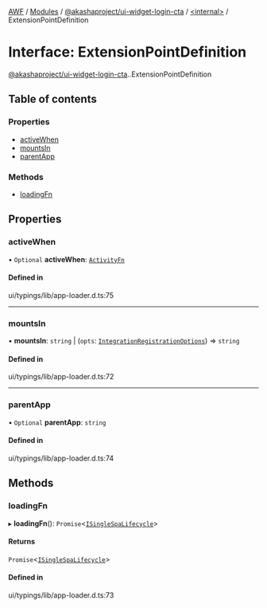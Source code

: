 [AWF](../README.md) / [Modules](../modules.md) / [@akashaproject/ui-widget-login-cta](../modules/akashaproject_ui_widget_login_cta.md) / [<internal\>](../modules/akashaproject_ui_widget_login_cta._internal_.md) / ExtensionPointDefinition

# Interface: ExtensionPointDefinition

[@akashaproject/ui-widget-login-cta](../modules/akashaproject_ui_widget_login_cta.md).[<internal>](../modules/akashaproject_ui_widget_login_cta._internal_.md).ExtensionPointDefinition

## Table of contents

### Properties

- [activeWhen](akashaproject_ui_widget_login_cta._internal_.ExtensionPointDefinition.md#activewhen)
- [mountsIn](akashaproject_ui_widget_login_cta._internal_.ExtensionPointDefinition.md#mountsin)
- [parentApp](akashaproject_ui_widget_login_cta._internal_.ExtensionPointDefinition.md#parentapp)

### Methods

- [loadingFn](akashaproject_ui_widget_login_cta._internal_.ExtensionPointDefinition.md#loadingfn)

## Properties

### activeWhen

• `Optional` **activeWhen**: [`ActivityFn`](../modules/akashaproject_ui_widget_login_cta._internal_.md#activityfn)

#### Defined in

ui/typings/lib/app-loader.d.ts:75

___

### mountsIn

• **mountsIn**: `string` \| (`opts`: [`IntegrationRegistrationOptions`](akashaproject_ui_widget_login_cta._internal_.IntegrationRegistrationOptions.md)) => `string`

#### Defined in

ui/typings/lib/app-loader.d.ts:72

___

### parentApp

• `Optional` **parentApp**: `string`

#### Defined in

ui/typings/lib/app-loader.d.ts:74

## Methods

### loadingFn

▸ **loadingFn**(): `Promise`<[`ISingleSpaLifecycle`](akashaproject_ui_widget_login_cta._internal_.ISingleSpaLifecycle.md)\>

#### Returns

`Promise`<[`ISingleSpaLifecycle`](akashaproject_ui_widget_login_cta._internal_.ISingleSpaLifecycle.md)\>

#### Defined in

ui/typings/lib/app-loader.d.ts:73
